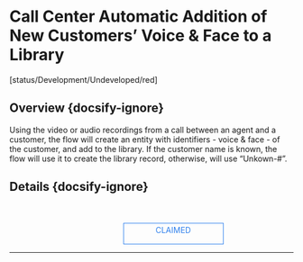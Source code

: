 <!--TODO: Replace all references to "VDA", "Developer Application", and "Developer App" with "Veritone Developer"-->
<style>
    #claim-this-flow-btn {
        display: block;
        color: #2F80ED;
        border: 1px solid #2F80ED;
        width: 170px;
        height: 30px;
        text-align: center;
        padding: 3px;
        position: relative;
        text-decoration: none;
        left: 40%;
    }
</style>
# Call Center Automatic Addition of New Customers’ Voice & Face to a Library
[status/Development/Undeveloped/red]


## Overview {docsify-ignore}
Using the video or audio recordings from a call between an agent and a customer, the flow will create an entity with identifiers - voice & face - of the customer, and add to the library. If the customer name is known, the flow will use it to create the library record, otherwise, will use “Unkown-#”.
## Details {docsify-ignore}

</br>
</br>
<a target="_blank" href="#" id="claim-this-flow-btn">CLAIMED</a>
<hr>